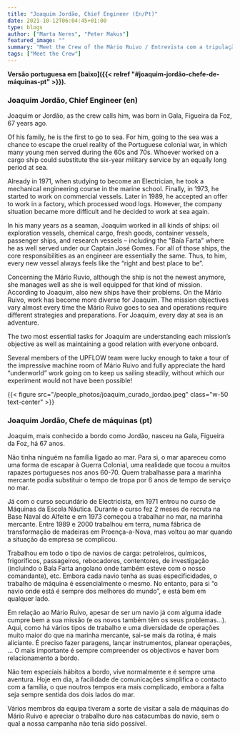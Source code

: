 ```yaml
---
title: "Joaquim Jordão, Chief Engineer (En/Pt)"
date: 2021-10-12T06:04:45+01:00
type: blogs
author: ["Marta Neres", "Peter Makus"]
featured_image: ""
summary: "Meet the Crew of the Mário Ruivo / Entrevista com a tripulação do Mário Ruivo"
tags: ["Meet the Crew"]
---
```


**Versão portuguesa em [baixo]({{< relref "#joaquim-jordão-chefe-de-máquinas-pt" >}}).**

### Joaquim Jordão, Chief Engineer (en)

Joaquim or Jordão, as the crew calls him, was born in Gala, Figueira da Foz, 67 years ago. 

Of his family, he is the first to go to sea. For him, going to the sea was a chance to escape the cruel reality of the Portuguese colonial war, in which many young men served during the 60s and 70s. Whoever worked on a cargo ship could substitute the six-year military service by an equally long period at sea. 

Already in 1971, when studying to become an Electrician, he took a mechanical engineering course in the marine school. Finally, in 1973, he started to work on commercial vessels. Later in 1989, he accepted an offer to work in a factory, which processed wood logs. However, the company situation became more difficult and he decided to work at sea again.

In his many years as a seaman, Joaquim worked in all kinds of ships: oil exploration vessels, chemical cargo, fresh goods, container vessels, passenger ships, and research vessels – including the "Baía Farta" where he as well served under our Captain José Gomes. For all of those ships, the core responsibilities as an engineer are essentially the same. Thus, to him, every new vessel always feels like the “right and best place to be”.

Concerning the Mário Ruvio, although the ship is not the newest anymore, she manages well as she is well equipped for that kind of mission. According to Joaquim, also new ships have their problems. On the Mário Ruivo, work has become more diverse for Joaquim. The mission objectives vary almost every time the Mário Ruivo goes to sea and operations require different strategies and preparations. For Joaquim, every day at sea is an adventure. 

The two most essential tasks for Joaquim are understanding each mission’s objective as well as maintaining a good relation with everyone onboard.


Several members of the UPFLOW team were lucky enough to take a tour of the impressive machine room of Mário Ruivo and fully appreciate the hard “underworld” work going on to keep us sailing steadily, without which our experiment would not have been possible!

{{< figure src="/people_photos/joaquim_curado_jordao.jpeg" class="w-50 text-center" >}}


### Joaquim Jordão, Chefe de máquinas (pt)

Joaquim, mais conhecido a bordo como Jordão, nasceu na Gala, Figueira da Foz, há 67 anos. 

Não tinha ninguém na família ligado ao mar. Para si, o mar apareceu como uma forma de escapar à Guerra Colonial, uma realidade que tocou a muitos rapazes portugueses nos anos 60-70. Quem trabalhasse para a marinha mercante podia substituir o tempo de tropa por 6 anos de tempo de serviço no mar. 

Já com o curso secundário de Electricista, em 1971 entrou no curso de Máquinas da Escola Náutica. Durante o curso fez 2 meses de recruta na Base Naval do Alfeite e em 1973 começou a trabalhar no mar, na marinha mercante. Entre 1989 e 2000 trabalhou em terra, numa fábrica de transformação de madeiras em Proença-a-Nova, mas voltou ao mar quando a situação da empresa se complicou.

Trabalhou em todo o tipo de navios de carga: petroleiros, químicos, frigoríficos, passageiros, rebocadores, contentores, de investigação (incluindo o Baía Farta angolano onde também esteve com o nosso comandante), etc. Embora cada navio tenha as suas especificidades, o trabalho de máquina é essencialmente o mesmo. No entanto, para si “o navio onde está é sempre dos melhores do mundo”, e está bem em qualquer lado.

Em relação ao Mário Ruivo, apesar de ser um navio já com alguma idade cumpre bem a sua missão (e os novos também têm os seus problemas…). Aqui, como há vários tipos de trabalho e uma diversidade de operações muito maior do que na marinha mercante, sai-se mais da rotina, é mais aliciante. É preciso fazer paragens, lançar instrumentos, planear operações, … O mais importante é sempre compreender os objectivos e haver bom relacionamento a bordo.

Não tem especiais hábitos a bordo, vive normalmente e é sempre uma aventura. Hoje em dia, a facilidade de comunicações simplifica o contacto com a família, o que noutros tempos era mais complicado, embora a falta seja sempre sentida dos dois lados do mar.

Vários membros da equipa tiveram a sorte de visitar a sala de máquinas do Mário Ruivo e apreciar o trabalho duro nas catacumbas do navio, sem o qual a nossa campanha não teria sido possível.
